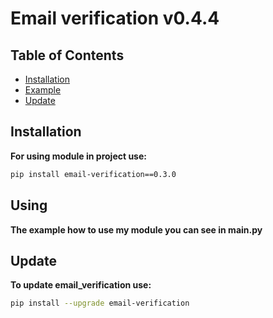 # Email verification v0.4.4


## Table of Contents

- [Installation](#installation)
- [Example](#using)
- [Update](#update)

## Installation

**For using module in project use:**

   ```bash
   pip install email-verification==0.3.0
   ```
## Using

   **The example how to use my module you can see in main.py**

## Update

**To update email_verification use:**
```bash
pip install --upgrade email-verification
```
